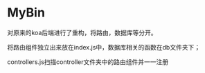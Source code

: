 # MyBin

对原来的koa后端进行了重构，将路由，数据库等分开。

将路由组件独立出来放在index.js中，数据库相关的函数在db文件夹下；

controllers.js扫描controller文件夹中的路由组件并一一注册